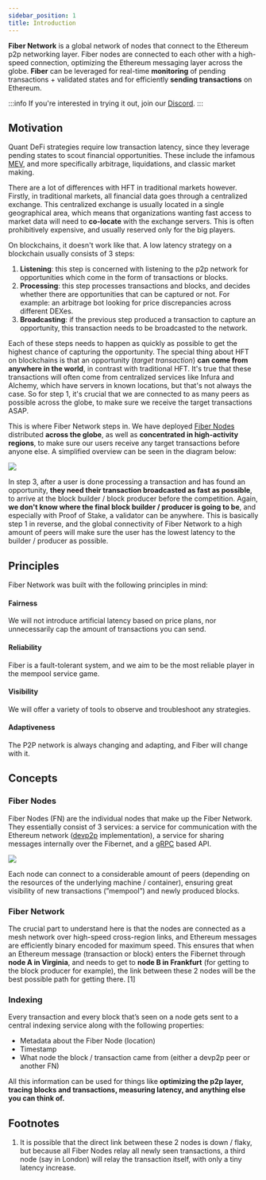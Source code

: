 ```yaml
---
sidebar_position: 1
title: Introduction
---
```

**Fiber Network** is a global network of nodes that connect to the Ethereum p2p networking layer. Fiber nodes are connected to each other with a 
high-speed connection, optimizing the Ethereum messaging layer across the globe. **Fiber** can be leveraged for real-time **monitoring** 
of pending transactions + validated states and for efficiently **sending transactions** on Ethereum.


:::info
If you're interested in trying it out, join our [Discord](https://discord.gg/J4KNdeCYGX).
:::

## Motivation
Quant DeFi strategies require low transaction latency, since they leverage pending states to scout financial opportunities.
These include the infamous [MEV](https://ethereum.org/en/developers/docs/mev/), and more specifically arbitrage, liquidations, and classic market making.  

There are a lot of differences with HFT in traditional markets however. Firstly, in traditional markets, all financial data
goes through a centralized exchange. This centralized exchange is usually located in a single geographical area, which means
that organizations wanting fast access to market data will need to **co-locate** with the exchange servers. This is often
prohibitively expensive, and usually reserved only for the big players.

On blockchains, it doesn't work like that. A low latency strategy on a blockchain usually consists of 3 steps:
1. **Listening**: this step is concerned with listening to the p2p network for opportunities which come in the form of
transactions or blocks.
2. **Processing**: this step processes transactions and blocks, and decides whether there are opportunities that can
be captured or not. For example: an arbitrage bot looking for price discrepancies across different DEXes.
3. **Broadcasting**: if the previous step produced a transaction to capture
an opportunity, this transaction needs to be broadcasted to the network.

Each of these steps needs to happen as quickly as possible to get the highest chance of capturing the opportunity.
The special thing about HFT on blockchains is that an opportunity (*target transaction*) **can
come from anywhere in the world**, in contrast with traditional HFT. It's true that these transactions will often come from centralized services like Infura
and Alchemy, which have servers in known locations, but that's not always the case. So for step 1, it's crucial
that we are connected to as many peers as possible across the globe, to make sure we receive the target transactions ASAP.

This is where Fiber Network steps in. We have deployed [Fiber Nodes](#fiber-nodes) distributed **across the globe**, as well as **concentrated
in high-activity regions**, to make sure our users receive any target transactions before anyone else. A simplified
overview can be seen in the diagram below:

![](/img/fiber-network.png)

In step 3, after a user is done processing a transaction and has found an opportunity, **they need their transaction broadcasted as fast as possible**, to arrive at the block builder / block producer before the competition. Again,
**we don't know where the final block builder / producer is going to be**, and especially with Proof of Stake, a validator
can be anywhere.
This is basically step 1 in reverse, and the global connectivity of Fiber Network to a high amount of peers will make
sure the user has the lowest latency to the builder / producer as possible.

## Principles
Fiber Network was built with the following principles in mind:
#### Fairness
We will not introduce artificial latency based on price plans, nor unnecessarily cap the amount of transactions you can send.
#### Reliability
Fiber is a fault-tolerant system, and we aim to be the most reliable player in the mempool service game.
#### Visibility
We will offer a variety of tools to observe and troubleshoot any strategies.
#### Adaptiveness
The P2P network is always changing and adapting, and Fiber will change with it.

## Concepts

### Fiber Nodes

Fiber Nodes (FN) are the individual nodes that make up the Fiber Network. They essentially consist of 3 services: 
a service for communication with the Ethereum network ([devp2p](https://github.com/ethereum/devp2p) implementation), 
a service for sharing messages internally over the Fibernet, and a [gRPC](https://grpc.io/) based API.

![](/img/fiber-node.png)

Each node can connect to a considerable amount of peers (depending on the resources of the underlying machine / container), ensuring great visibility of new transactions (”mempool”) and newly produced blocks.

### Fiber Network

The crucial part to understand here is that the nodes are connected as a mesh network over high-speed cross-region links, and Ethereum messages are efficiently binary encoded for maximum speed. This ensures that when an Ethereum message (transaction or block) enters the Fibernet through **node A in Virginia**, and needs to get to **node B in Frankfurt** (for getting to the block producer for example), the link between these 2 nodes will be the best possible path for getting there. [1]

### Indexing
Every transaction and every block that’s seen on a node gets sent to a central indexing service along with the following properties:

- Metadata about the Fiber Node (location)
- Timestamp
- What node the block / transaction came from (either a devp2p peer or another FN)

All this information can be used for things like **optimizing the p2p layer, tracing blocks and transactions, measuring latency, and anything else you can think of.**

## Footnotes
1. It is possible that the direct link between these 2 nodes is down / flaky, but because all Fiber Nodes relay all newly seen transactions, a third node (say in London) will relay the transaction itself, with only a tiny latency increase.